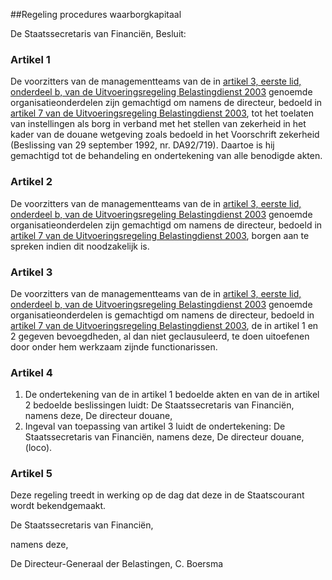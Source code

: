 <meta http-equiv='Content-Type' content='text/html; charset=utf-8' />

##Regeling procedures waarborgkapitaal

De Staatssecretaris van Financiën,  Besluit:    

### Artikel  1  

De voorzitters van de managementteams van de in [artikel 3, eerste lid, onderdeel b, van de Uitvoeringsregeling Belastingdienst 2003](../../../../../ministeriele-regeling/uitvoeringsregeling/belastingdienst/2003/BWBR0014506/README.md) genoemde organisatieonderdelen zijn gemachtigd om namens de directeur, bedoeld in [artikel 7 van de Uitvoeringsregeling Belastingdienst 2003](../../../../../ministeriele-regeling/uitvoeringsregeling/belastingdienst/2003/BWBR0014506/README.md), tot het toelaten van instellingen als borg in verband met het stellen van zekerheid in het kader van de douane wetgeving zoals bedoeld in het Voorschrift zekerheid (Beslissing van 29 september 1992, nr. DA92/719). Daartoe is hij gemachtigd tot de behandeling en ondertekening van alle benodigde akten. 

### Artikel  2  

De voorzitters van de managementteams van de in [artikel 3, eerste lid, onderdeel b, van de Uitvoeringsregeling Belastingdienst 2003](../../../../../ministeriele-regeling/uitvoeringsregeling/belastingdienst/2003/BWBR0014506/README.md) genoemde organisatieonderdelen zijn gemachtigd om namens de directeur, bedoeld in [artikel 7 van de Uitvoeringsregeling Belastingdienst 2003](../../../../../ministeriele-regeling/uitvoeringsregeling/belastingdienst/2003/BWBR0014506/README.md), borgen aan te spreken indien dit noodzakelijk is. 

### Artikel  3  

De voorzitters van de managementteams van de in [artikel 3, eerste lid, onderdeel b, van de Uitvoeringsregeling Belastingdienst 2003](../../../../../ministeriele-regeling/uitvoeringsregeling/belastingdienst/2003/BWBR0014506/README.md) genoemde organisatieonderdelen is gemachtigd om namens de directeur, bedoeld in [artikel 7 van de Uitvoeringsregeling Belastingdienst 2003](../../../../../ministeriele-regeling/uitvoeringsregeling/belastingdienst/2003/BWBR0014506/README.md), de in artikel 1 en 2 gegeven bevoegdheden, al dan niet geclausuleerd, te doen uitoefenen door onder hem werkzaam zijnde functionarissen. 

### Artikel  4  

1.  De ondertekening van de in artikel 1 bedoelde akten en van de in artikel 2 bedoelde beslissingen luidt: De Staatssecretaris van Financiën, namens deze, De directeur douane,   
2.  Ingeval van toepassing van artikel 3 luidt de ondertekening: De Staatssecretaris van Financiën, namens deze, De directeur douane, (loco).  

### Artikel  5  

Deze regeling treedt in werking op de dag dat deze in de Staatscourant wordt bekendgemaakt. 

De 
Staatssecretaris van Financiën, 

namens deze,

De 
Directeur-Generaal der Belastingen,
C. Boersma    
